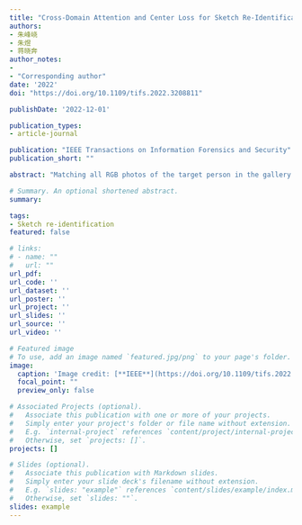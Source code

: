 ```yaml
---
title: "Cross-Domain Attention and Center Loss for Sketch Re-Identification"
authors:
- 朱峰峣
- 朱煜
- 蒋晓奔
author_notes:
- 
- "Corresponding author"
date: '2022'
doi: "https://doi.org/10.1109/tifs.2022.3208811"

publishDate: '2022-12-01'

publication_types:
- article-journal

publication: "IEEE Transactions on Information Forensics and Security"
publication_short: ""

abstract: "Matching all RGB photos of the target person in the gallery database with the full-body sketch image drawn by the professional is defined as Sketch re-identification (Sketch Re-id). The big gap between the sketch domain and RGB domain makes Sketch Re-id challenging. This paper addresses the problem by proposing a new framework to obtain domain-invariant features, which uses CNN as the backbone. To make the model focus more on the regions related to the sketch image in the RGB photo, we propose a novel cross-domain attention (CDA) mechanism. It uses different ways of splitting feature maps in its two branches and calculates the relationship between different parts in the sketch images and RGB photos. Moreover, we designed the cross-domain center loss (CDC), which breaks through the limitations that datasets need to be in the same domain in the traditional center loss. It effectively reduces the gap between two domains and makes the features with the same ID closer. The experiment is performed on the Sketch Re-id dataset. Each person has one sketch image and two RGB photos. To evaluate the generalization, we also experimented on two popular sketch-photo face datasets. The result in the Sketch Re-id dataset shows the model performs 3.7% higher than the previous methods. And the result in the CUHK student dataset performs 0.38% higher than the state-of-the-art methods."

# Summary. An optional shortened abstract.
summary: 

tags:
- Sketch re-identification
featured: false

# links:
# - name: ""
#   url: ""
url_pdf: 
url_code: ''
url_dataset: ''
url_poster: ''
url_project: ''
url_slides: ''
url_source: ''
url_video: ''

# Featured image
# To use, add an image named `featured.jpg/png` to your page's folder. 
image:
  caption: 'Image credit: [**IEEE**](https://doi.org/10.1109/tifs.2022.3208811)'
  focal_point: ""
  preview_only: false

# Associated Projects (optional).
#   Associate this publication with one or more of your projects.
#   Simply enter your project's folder or file name without extension.
#   E.g. `internal-project` references `content/project/internal-project/index.md`.
#   Otherwise, set `projects: []`.
projects: []

# Slides (optional).
#   Associate this publication with Markdown slides.
#   Simply enter your slide deck's filename without extension.
#   E.g. `slides: "example"` references `content/slides/example/index.md`.
#   Otherwise, set `slides: ""`.
slides: example
---
```

